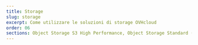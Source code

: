 ```yaml
---
title: Storage
slug: storage
excerpt: Come utilizzare le soluzioni di storage OVHcloud
order: 06
sections: Object Storage S3 High Performance, Object Storage Standard (Swift), Public Cloud Archive
---
```

